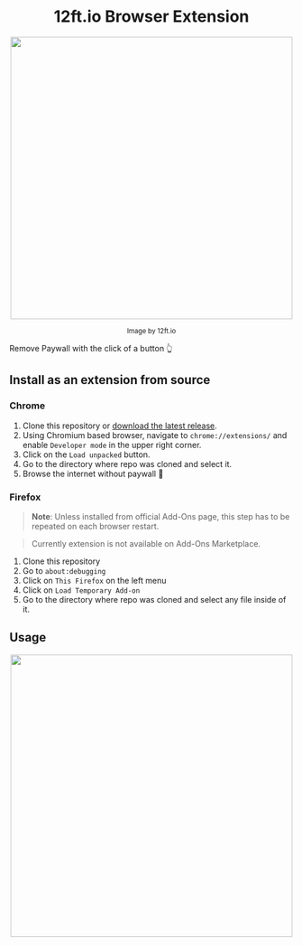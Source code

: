 <h1 align="center"> 12ft.io Browser Extension </h1>
<p align="center">
<img src="https://i.imgur.com/axhsX6C.png", width=500>
</p>
<p align="center"><small>Image by 12ft.io</small></p>

Remove Paywall with the click of a button :point_up_2:

## Install as an extension from source

### Chrome

1. Clone this repository or [download the latest release](https://github.com/yankeexe/12ft-browser-extension/releases/latest).
2. Using Chromium based browser, navigate to `chrome://extensions/` and enable `Developer mode` in the upper right corner.
3. Click on the `Load unpacked` button.
4. Go to the directory where repo was cloned and select it.
5. Browse the internet without paywall :money_with_wings:

### Firefox

> **Note**: Unless installed from official Add-Ons page, this step has to be repeated on each browser restart.

> Currently extension is not available on Add-Ons Marketplace.

1. Clone this repository
2. Go to `about:debugging`
3. Click on `This Firefox` on the left menu
4. Click on `Load Temporary Add-on`
5. Go to the directory where repo was cloned and select any file inside of it.

## Usage

<p align="center">
<img src="https://i.imgur.com/CYylwHr.gif", width=500>
</p>
